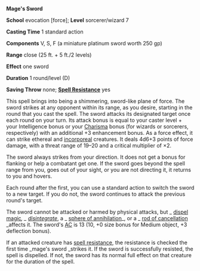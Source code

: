 **Mage's Sword**

**School** evocation [force]; **Level** sorcerer/wizard 7

**Casting Time** 1 standard action

**Components** V, S, F (a miniature platinum sword worth 250 gp)

**Range** close (25 ft. + 5 ft./2 levels)

**Effect** one sword

**Duration** 1 round/level (D)

**Saving Throw** none; **[Spell Resistance](../glossary.html#_spell-resistance)** yes

This spell brings into being a shimmering, sword-like plane of force. The sword strikes at any opponent within its range, as you desire, starting in the round that you cast the spell. The sword attacks its designated target once each round on your turn. Its attack bonus is equal to your caster level + your Intelligence bonus or your [Charisma](../gettingStarted.html#_charisma-new) bonus (for wizards or sorcerers, respectively) with an additional +3 enhancement bonus. As a force effect, it can strike ethereal and [incorporeal](../glossary.html#_incorporeal) creatures. It deals 4d6+3 points of force damage, with a threat range of 19–20 and a critical multiplier of ×2.

The sword always strikes from your direction. It does not get a bonus for flanking or help a combatant get one. If the sword goes beyond the spell range from you, goes out of your sight, or you are not directing it, it returns to you and hovers.

Each round after the first, you can use a standard action to switch the sword to a new target. If you do not, the sword continues to attack the previous round's target.

The sword cannot be attacked or harmed by physical attacks, but _ [dispel magic](dispelMagic.html#_dispel-magic)_, _ [disintegrate](disintegrate.html#_disintegrate)_, a _ [sphere of annihilation](../magicItems/artifacts.html#_sphere-of-annihilation)_, or a _ [rod of cancellation](../magicItems/rods.html#_rod-of-cancellation) _affects it. The sword's [AC](../combat.html#_armor-class) is 13 (10, +0 size bonus for Medium object, +3 deflection bonus).

If an attacked creature has [spell resistance](../glossary.html#_spell-resistance), the resistance is checked the first time _mage's sword _strikes it. If the sword is successfully resisted, the spell is dispelled. If not, the sword has its normal full effect on that creature for the duration of the spell.

